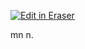 <p><a target="_blank" href="https://app.eraser.io/workspace/whmmkhDLG24wq87uJTE1" id="edit-in-eraser-github-link"><img alt="Edit in Eraser" src="https://firebasestorage.googleapis.com/v0/b/second-petal-295822.appspot.com/o/images%2Fgithub%2FOpen%20in%20Eraser.svg?alt=media&amp;token=968381c8-a7e7-472a-8ed6-4a6626da5501"></a></p>

mn n.



<!--- Eraser file: https://app.eraser.io/workspace/whmmkhDLG24wq87uJTE1 --->